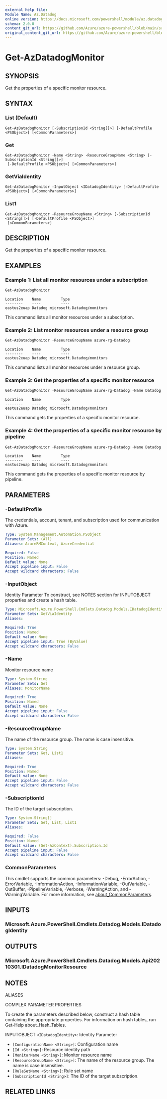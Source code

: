 ```yaml
---
external help file: 
Module Name: Az.Datadog
online version: https://docs.microsoft.com/powershell/module/az.datadog/get-azdatadogmonitor
schema: 2.0.0
content_git_url: https://github.com/Azure/azure-powershell/blob/main/src/Datadog/help/Get-AzDatadogMonitor.md
original_content_git_url: https://github.com/Azure/azure-powershell/blob/main/src/Datadog/help/Get-AzDatadogMonitor.md
---
```


# Get-AzDatadogMonitor

## SYNOPSIS
Get the properties of a specific monitor resource.

## SYNTAX

### List (Default)
```
Get-AzDatadogMonitor [-SubscriptionId <String[]>] [-DefaultProfile <PSObject>] [<CommonParameters>]
```

### Get
```
Get-AzDatadogMonitor -Name <String> -ResourceGroupName <String> [-SubscriptionId <String[]>]
 [-DefaultProfile <PSObject>] [<CommonParameters>]
```

### GetViaIdentity
```
Get-AzDatadogMonitor -InputObject <IDatadogIdentity> [-DefaultProfile <PSObject>] [<CommonParameters>]
```

### List1
```
Get-AzDatadogMonitor -ResourceGroupName <String> [-SubscriptionId <String[]>] [-DefaultProfile <PSObject>]
 [<CommonParameters>]
```

## DESCRIPTION
Get the properties of a specific monitor resource.

## EXAMPLES

### Example 1: List all monitor resources under a subscription
```powershell
Get-AzDatadogMonitor
```

```output
Location    Name         Type
--------    ----         ----
eastus2euap Datadog microsoft.Datadog/monitors
```

This command lists all monitor resources under a subscription.

### Example 2: List monitor resources under a resource group
```powershell
Get-AzDatadogMonitor -ResourceGroupName azure-rg-Datadog
```

```output
Location    Name         Type
--------    ----         ----
eastus2euap Datadog microsoft.Datadog/monitors
```

This command lists all monitor resources under a resource group.

### Example 3: Get the properties of a specific monitor resource
```powershell
Get-AzDatadogMonitor -ResourceGroupName azure-rg-Datadog -Name Datadog
```

```output
Location    Name         Type
--------    ----         ----
eastus2euap Datadog microsoft.Datadog/monitors
```

This command gets the properties of a specific monitor resource.

### Example 4: Get the properties of a specific monitor resource by pipeline
```powershell
Get-AzDatadogMonitor -ResourceGroupName azure-rg-Datadog -Name Datadog | Get-AzDatadogMonitor
```

```output
Location    Name         Type
--------    ----         ----
eastus2euap Datadog microsoft.Datadog/monitors
```

This command gets the properties of a specific monitor resource by pipeline.

## PARAMETERS

### -DefaultProfile
The credentials, account, tenant, and subscription used for communication with Azure.

```yaml
Type: System.Management.Automation.PSObject
Parameter Sets: (All)
Aliases: AzureRMContext, AzureCredential

Required: False
Position: Named
Default value: None
Accept pipeline input: False
Accept wildcard characters: False
```

### -InputObject
Identity Parameter
To construct, see NOTES section for INPUTOBJECT properties and create a hash table.

```yaml
Type: Microsoft.Azure.PowerShell.Cmdlets.Datadog.Models.IDatadogIdentity
Parameter Sets: GetViaIdentity
Aliases:

Required: True
Position: Named
Default value: None
Accept pipeline input: True (ByValue)
Accept wildcard characters: False
```

### -Name
Monitor resource name

```yaml
Type: System.String
Parameter Sets: Get
Aliases: MonitorName

Required: True
Position: Named
Default value: None
Accept pipeline input: False
Accept wildcard characters: False
```

### -ResourceGroupName
The name of the resource group.
The name is case insensitive.

```yaml
Type: System.String
Parameter Sets: Get, List1
Aliases:

Required: True
Position: Named
Default value: None
Accept pipeline input: False
Accept wildcard characters: False
```

### -SubscriptionId
The ID of the target subscription.

```yaml
Type: System.String[]
Parameter Sets: Get, List, List1
Aliases:

Required: False
Position: Named
Default value: (Get-AzContext).Subscription.Id
Accept pipeline input: False
Accept wildcard characters: False
```

### CommonParameters
This cmdlet supports the common parameters: -Debug, -ErrorAction, -ErrorVariable, -InformationAction, -InformationVariable, -OutVariable, -OutBuffer, -PipelineVariable, -Verbose, -WarningAction, and -WarningVariable. For more information, see [about_CommonParameters](http://go.microsoft.com/fwlink/?LinkID=113216).

## INPUTS

### Microsoft.Azure.PowerShell.Cmdlets.Datadog.Models.IDatadogIdentity

## OUTPUTS

### Microsoft.Azure.PowerShell.Cmdlets.Datadog.Models.Api20210301.IDatadogMonitorResource

## NOTES

ALIASES

COMPLEX PARAMETER PROPERTIES

To create the parameters described below, construct a hash table containing the appropriate properties. For information on hash tables, run Get-Help about_Hash_Tables.


INPUTOBJECT `<IDatadogIdentity>`: Identity Parameter
  - `[ConfigurationName <String>]`: Configuration name
  - `[Id <String>]`: Resource identity path
  - `[MonitorName <String>]`: Monitor resource name
  - `[ResourceGroupName <String>]`: The name of the resource group. The name is case insensitive.
  - `[RuleSetName <String>]`: Rule set name
  - `[SubscriptionId <String>]`: The ID of the target subscription.

## RELATED LINKS

